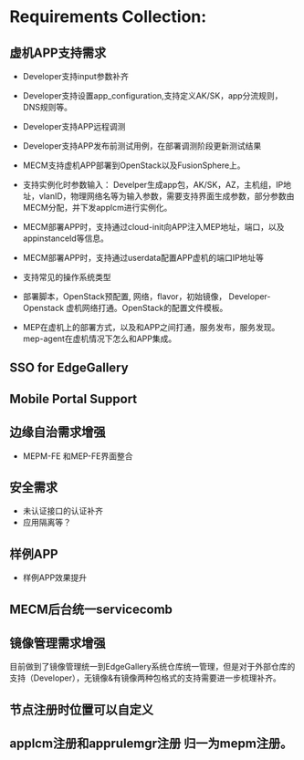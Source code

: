 # Requirements Collection:

## 虚机APP支持需求
* Developer支持input参数补齐
* Developer支持设置app_configuration,支持定义AK/SK，app分流规则，DNS规则等。
* Developer支持APP远程调测
* Developer支持APP发布前测试用例，在部署调测阶段更新测试结果
* MECM支持虚机APP部署到OpenStack以及FusionSphere上。
* 支持实例化时参数输入：
    Develper生成app包，AK/SK，AZ，主机组，IP地址，vlanID，物理网络名等为输入参数，需要支持界面生成参数，部分参数由MECM分配，并下发applcm进行实例化。

* MECM部署APP时，支持通过cloud-init向APP注入MEP地址，端口，以及appinstanceId等信息。

* MECM部署APP时，支持通过userdata配置APP虚机的端口IP地址等

* 支持常见的操作系统类型

* 部署脚本，OpenStack预配置, 网络，flavor，初始镜像， Developer-Openstack 虚机网络打通。OpenStack的配置文件模板。

* MEP在虚机上的部署方式，以及和APP之间打通，服务发布，服务发现。mep-agent在虚机情况下怎么和APP集成。

## SSO for EdgeGallery

## Mobile Portal Support 

## 边缘自治需求增强
* MEPM-FE 和MEP-FE界面整合


## 安全需求
* 未认证接口的认证补齐
* 应用隔离等？

## 样例APP
* 样例APP效果提升

## MECM后台统一servicecomb

## 镜像管理需求增强
   目前做到了镜像管理统一到EdgeGallery系统仓库统一管理，但是对于外部仓库的支持（Developer），无镜像&有镜像两种包格式的支持需要进一步梳理补齐。

## 节点注册时位置可以自定义

## applcm注册和apprulemgr注册 归一为mepm注册。


